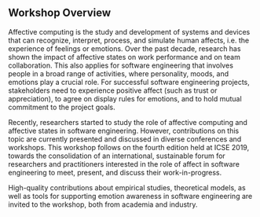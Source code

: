 <!-- -*- mode: Markdown; fill-column: 80; indent-tabs-mode: nil; -*- -->

## Workshop Overview

Affective computing is the study and development of systems and devices that can
recognize, interpret, process, and simulate human affects, i.e. the experience
of feelings or emotions. Over the past decade, research has shown the impact of
affective states on work performance and on team collaboration. This also
applies for software engineering that involves people in a broad range of
activities, where personality, moods, and emotions play a crucial role. For
successful software engineering projects, stakeholders need to experience
positive affect (such as trust or appreciation), to agree on display rules for
emotions, and to hold mutual commitment to the project goals.

Recently, researchers started to study the role of affective computing and
affective states in software engineering. However, contributions on this topic
are currently presented and discussed in diverse conferences and workshops. This
workshop follows on the fourth edition held at ICSE&nbsp;2019, towards the
consolidation of an international, sustainable forum for researchers and
practitioners interested in the role of affect in software engineering to meet,
present, and discuss their work-in-progress.

High-quality contributions about empirical studies, theoretical models, as well
as tools for supporting emotion awareness in software engineering are invited to
the workshop, both from academia and industry.

